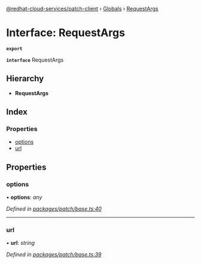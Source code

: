 [@redhat-cloud-services/patch-client](../README.md) › [Globals](../globals.md) › [RequestArgs](requestargs.md)

# Interface: RequestArgs

**`export`** 

**`interface`** RequestArgs

## Hierarchy

* **RequestArgs**

## Index

### Properties

* [options](requestargs.md#options)
* [url](requestargs.md#url)

## Properties

###  options

• **options**: *any*

*Defined in [packages/patch/base.ts:40](https://github.com/Hyperkid123/javascript-clients/blob/064feea/packages/patch/base.ts#L40)*

___

###  url

• **url**: *string*

*Defined in [packages/patch/base.ts:39](https://github.com/Hyperkid123/javascript-clients/blob/064feea/packages/patch/base.ts#L39)*
